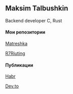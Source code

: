 ## Maksim Talbushkin

Backend developer С, Rust

#### Мои репозитории

[Matreshka](https://github.com/x0fibonacci/Matreshka)

[R7Riuting](https://github.com/x0fibonacci/R7Routing)

#### Публикации

[Habr](https://habr.com/ru/users/x0fibonacci/)

[Dev.to](https://dev.to/x0fibonacci)

